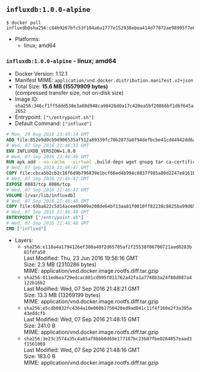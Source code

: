 ## `influxdb:1.0.0-alpine`

```console
$ docker pull influxdb@sha256:c84b9267bfc53f104a6a1777e152938ebea414d77072ae98995f7e0f16393fb6
```

-	Platforms:
	-	linux; amd64

### `influxdb:1.0.0-alpine` - linux; amd64

-	Docker Version: 1.12.1
-	Manifest MIME: `application/vnd.docker.distribution.manifest.v2+json`
-	Total Size: **15.6 MB (15579909 bytes)**  
	(compressed transfer size, not on-disk size)
-	Image ID: `sha256:346cf1ff5ddd538e3a08d948ca90426d0a17c420ea5bf20866bf1d6f645a2652`
-	Entrypoint: `["\/entrypoint.sh"]`
-	Default Command: `["influxd"]`

```dockerfile
# Mon, 29 Aug 2016 23:49:14 GMT
ADD file:852e9d0cb9d906535af512a89339fc70b2873a0f94defbcbe41cd44942dd6ac8 in / 
# Wed, 07 Sep 2016 21:46:33 GMT
ENV INFLUXDB_VERSION=1.0.0
# Wed, 07 Sep 2016 21:46:46 GMT
RUN apk add --no-cache --virtual .build-deps wget gnupg tar ca-certificates &&     update-ca-certificates &&     gpg --keyserver hkp://ha.pool.sks-keyservers.net         --recv-keys 05CE15085FC09D18E99EFB22684A14CF2582E0C5 &&     wget -q https://dl.influxdata.com/influxdb/releases/influxdb-${INFLUXDB_VERSION}-static_linux_amd64.tar.gz.asc &&     wget -q https://dl.influxdata.com/influxdb/releases/influxdb-${INFLUXDB_VERSION}-static_linux_amd64.tar.gz &&     gpg --batch --verify influxdb-${INFLUXDB_VERSION}-static_linux_amd64.tar.gz.asc influxdb-${INFLUXDB_VERSION}-static_linux_amd64.tar.gz &&     mkdir -p /usr/src &&     tar -C /usr/src -xzf influxdb-${INFLUXDB_VERSION}-static_linux_amd64.tar.gz &&     rm -f /usr/src/influxdb-*/influxdb.conf &&     chmod +x /usr/src/influxdb-*/* &&     cp -a /usr/src/influxdb-*/* /usr/bin/ &&     rm -rf *.tar.gz* /usr/src /root/.gnupg &&     apk del .build-deps
# Wed, 07 Sep 2016 21:46:47 GMT
COPY file:cbca5b2cb2c16f6d9b796839e1bcf66ed4b994c8837f985a80d2247e8161bcc7 in /etc/influxdb/influxdb.conf 
# Wed, 07 Sep 2016 21:46:47 GMT
EXPOSE 8083/tcp 8086/tcp
# Wed, 07 Sep 2016 21:46:47 GMT
VOLUME [/var/lib/influxdb]
# Wed, 07 Sep 2016 21:46:48 GMT
COPY file:69ba622c5d14acee69909e208de64bf13aa81f0010ff82238c8825ba99d65290 in /entrypoint.sh 
# Wed, 07 Sep 2016 21:46:48 GMT
ENTRYPOINT ["/entrypoint.sh"]
# Wed, 07 Sep 2016 21:46:48 GMT
CMD ["influxd"]
```

-	Layers:
	-	`sha256:e110a4a1794126ef308a49f2d65785af2f25538f06700721aad8283b81fdfa58`  
		Last Modified: Thu, 23 Jun 2016 19:56:16 GMT  
		Size: 2.3 MB (2310286 bytes)  
		MIME: application/vnd.docker.image.rootfs.diff.tar.gzip
	-	`sha256:011ed6ea729edcac881cd995f011762a42fa1a7748b3a24f80d887a4122b16b2`  
		Last Modified: Wed, 07 Sep 2016 21:48:21 GMT  
		Size: 13.3 MB (13269199 bytes)  
		MIME: application/vnd.docker.image.rootfs.diff.tar.gzip
	-	`sha256:e5cdb0832fc4364a10e060b1750420ed9ad841c11f4f160e2f3a395a43eddcfb`  
		Last Modified: Wed, 07 Sep 2016 21:48:15 GMT  
		Size: 241.0 B  
		MIME: application/vnd.docker.image.rootfs.diff.tar.gzip
	-	`sha256:3e23c3574a35c4a85af8bbb0d69e177187bc23b87fbe0264057eaad3f1561069`  
		Last Modified: Wed, 07 Sep 2016 21:48:16 GMT  
		Size: 183.0 B  
		MIME: application/vnd.docker.image.rootfs.diff.tar.gzip
